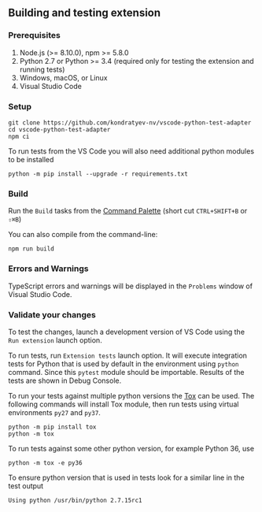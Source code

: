 ## Building and testing extension

### Prerequisites

1. Node.js (>= 8.10.0), npm >= 5.8.0
1. Python 2.7 or Python >= 3.4 (required only for testing the extension and running tests)
1. Windows, macOS, or Linux
1. Visual Studio Code

### Setup

```shell
git clone https://github.com/kondratyev-nv/vscode-python-test-adapter
cd vscode-python-test-adapter
npm ci
```

To run tests from the VS Code you will also need additional python modules to be installed
```shell
python -m pip install --upgrade -r requirements.txt
```

### Build

Run the `Build` tasks from the [Command Palette](https://code.visualstudio.com/docs/editor/tasks) (short cut `CTRL+SHIFT+B` or `⇧⌘B`)

You can also compile from the command-line:

```shell
npm run build
```

### Errors and Warnings

TypeScript errors and warnings will be displayed in the `Problems` window of Visual Studio Code.

### Validate your changes

To test the changes, launch a development version of VS Code using the `Run extension` launch option.

To run tests, run `Extension tests` launch option. It will execute integration tests for Python that is used by default in the environment using `python` command. Since this `pytest` module should be importable. Results of the tests are shown in Debug Console.

To run your tests against multiple python versions the [Tox](https://tox.readthedocs.io/en/latest/) can be used. The following commands will install Tox module, then run tests using virtual environments `py27` and `py37`.

```shell
python -m pip install tox
python -m tox
```

To run tests against some other python version, for example Python 36, use

```shell
python -m tox -e py36
```

To ensure python version that is used in tests look for a similar line in the test output

```
Using python /usr/bin/python 2.7.15rc1
```
